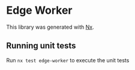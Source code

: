 # Edge Worker

This library was generated with [Nx](https://nx.dev).

## Running unit tests

Run `nx test edge-worker` to execute the unit tests
